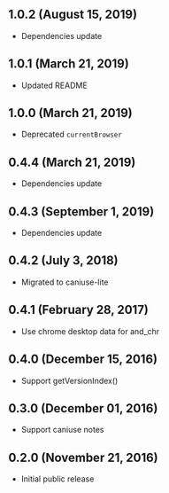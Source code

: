 ## 1.0.2 (August 15, 2019)

- Dependencies update

## 1.0.1 (March 21, 2019)

- Updated README

## 1.0.0 (March 21, 2019)

- Deprecated `currentBrowser`

## 0.4.4 (March 21, 2019)

- Dependencies update

## 0.4.3 (September 1, 2019)

- Dependencies update

## 0.4.2 (July 3, 2018)

- Migrated to caniuse-lite

## 0.4.1 (February 28, 2017)

- Use chrome desktop data for and_chr

## 0.4.0 (December 15, 2016)

- Support getVersionIndex()

## 0.3.0 (December 01, 2016)

- Support caniuse notes

## 0.2.0 (November 21, 2016)

- Initial public release
